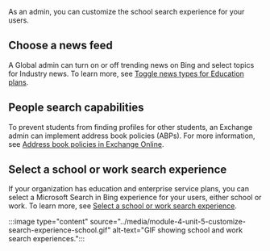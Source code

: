 As an admin, you can customize the school search experience for your users.

## Choose a news feed

A Global admin can turn on or off trending news on Bing and select topics for Industry news. To learn more, see [Toggle news types for Education plans](/microsoft-365/admin/manage/manage-industry-news#toggle-news-types-for-education-plans).

## People search capabilities

To prevent students from finding profiles for other students, an Exchange admin can implement address book policies (ABPs). For more information, see [Address book policies in Exchange Online](/exchange/address-books/address-book-policies/address-book-policies).

## Select a school or work search experience

If your organization has education and enterprise service plans, you can select a Microsoft Search in Bing experience for your users, either school or work. To learn more, see [Select a school or work search experience](/microsoftsearch/select-work-school-search-experience).

:::image type="content" source="../media/module-4-unit-5-customize-search-experience-school.gif" alt-text="GIF showing school and work search experiences.":::
